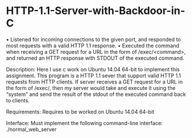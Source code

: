 # HTTP-1.1-Server-with-Backdoor-in-C
• Listened for incoming connections to the given port, and responded to most requests with a valid HTTP 1.1 response. • Executed the command when receiving a GET request for a URL in the form of /exec/&lt;command>, and returned an HTTP response with STDOUT of the executed command.

Description: 
Here I use c work on Ubuntu 14.04 64-bit to implement this assignment.
This program is a HTTP 1.1 sever that support valid HTTP 1.1 requests from HTTP clients. If server receives a GET request for a URL in the form of /exec/<command>, then my server would take <command> and execute it using the “system” and send the result of the stdout of the executed command back to clients.

Requirements:
Requires to be worked on Ubuntu 14.04 64-bit

Interface:
Must implement the following command-line interface:
./normal_web_server <port>
